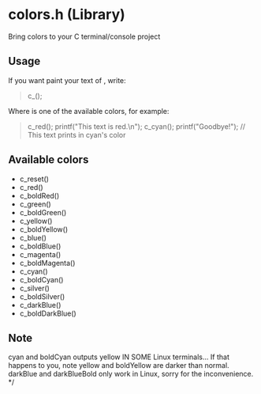 # colors.h (Library)
Bring colors to your C terminal/console project

## Usage
If you want paint your text of <COLOR>, write:
> c_<COLOR>();

Where <COLOR> is one of the available colors, for example:
> c_red();
> printf("This text is red.\n");
> c_cyan();
> printf("Goodbye!"); // This text prints in cyan's color

## Available colors
- c_reset() 
- c_red()
- c_boldRed()
- c_green()
- c_boldGreen()
- c_yellow()
- c_boldYellow()
- c_blue()
- c_boldBlue()
- c_magenta()
- c_boldMagenta()
- c_cyan()
- c_boldCyan()
- c_silver()
- c_boldSilver()
- c_darkBlue()
- c_boldDarkBlue()

## Note
cyan and boldCyan outputs yellow IN SOME Linux terminals...
If that happens to you, note yellow and boldYellow are darker than normal.
darkBlue and darkBlueBold only work in Linux, sorry for the inconvenience. */
